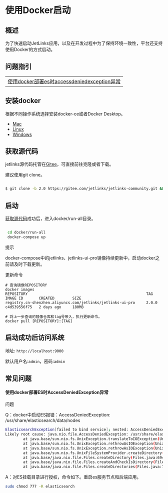# 使用Docker启动

## 概述
为了快速启动JetLinks应用，以及在开发过程中为了保持环境一致性，平台还支持使用Docker的方式启动。

## 问题指引
<table>
<tr>
   <td><a href="/install-deployment/start-with-source.html#使用docker部署es时accessdeniedexception异常">使用docker部署es时accessdeniedexception异常</a></td>
</tr>
</table>

## 安装docker

根据不同操作系统选择安装docker-ce或者Docker Desktop。  
- <a href='https://hub.docker.com/editions/community/docker-ce-desktop-mac'>Mac</a>
- <a href='https://hub.docker.com/search?q=&type=edition&offering=community&sort=updated_at&order=desc&operating_system=linux'>Linux</a>
- <a href='https://hub.docker.com/editions/community/docker-ce-desktop-windows'>Windows</a>  


## 获取源代码
jetlinks源代码托管在<a href='https://gitee.com/jetlinks/jetlinks-community'>Gitee</a>，可直接前往克隆或者下载。  


建议使用git clone。
```bash

$ git clone -b 2.0 https://gitee.com/jetlinks/jetlinks-community.git && cd jetlinks-community

```

## 启动
<a href='#获取源代码'>获取源代码</a>成功后，进入docker/run-all目录。  
```bash

 cd docker/run-all
 docker-compose up

```

<div class='explanation info'>
  <p class='explanation-title-warp'> 
    <span class='iconfont icon-tishi explanation-icon'></span>
    <span class='explanation-title font-weight'>提示</span>
  </p>

docker-compose中的jetlinks、jetlinks-ui-pro镜像持续更新中，启动docker之前请及时下载更新。

更新命令

```shell
# 查询镜像REPOSITORY 
docker images
REPOSITORY                                                     TAG         IMAGE ID       CREATED        SIZE
registry.cn-shenzhen.aliyuncs.com/jetlinks/jetlinks-ui-pro     2.0.0       c4d539556f75   2 days ago     180MB

# 将上一步查询的镜像仓库和tag号带入，执行更新命令。
docker pull [REPOSITORY]:[TAG]

```

</div>

## 启动成功后访问系统  

地址: `http://localhost:9000`  

默认用户名:`admin`，密码:`admin`

## 常见问题

#### 使用docker部署ES时AccessDeniedException异常

<div class='explanation warning'>
  <p class='explanation-title-warp'>
    <span class='iconfont icon-bangzhu explanation-icon'></span>
    <span class='explanation-title font-weight'>问题</span>
  </p>

  <p>Q：docker中启动ES报错：AccessDeniedException: /usr/share/elasticsearch/data/nodes</p>

```bash
ElasticsearchException[failed to bind service]; nested: AccessDeniedException[/usr/share/elasticsearch/data/nodes];
Likely root cause: java.nio.file.AccessDeniedException: /usr/share/elasticsearch/data/nodes
        at java.base/sun.nio.fs.UnixException.translateToIOException(UnixException.java:90)
        at java.base/sun.nio.fs.UnixException.rethrowAsIOException(UnixException.java:106)
        at java.base/sun.nio.fs.UnixException.rethrowAsIOException(UnixException.java:111)
        at java.base/sun.nio.fs.UnixFileSystemProvider.createDirectory(UnixFileSystemProvider.java:396)
        at java.base/java.nio.file.Files.createDirectory(Files.java:694)
        at java.base/java.nio.file.Files.createAndCheckIsDirectory(Files.java:801)
        at java.base/java.nio.file.Files.createDirectories(Files.java:787)
```
  <p>A：对ES挂载目录进行授权，命令如下。重启es服务节点和后端应用。</p>

```bash
sudo chmod 777 -R elasticsearch
```

</div>